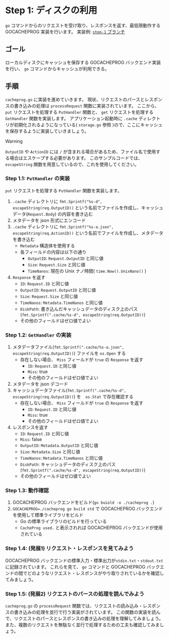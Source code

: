 # Step 1: ディスクの利用

`go` コマンドからのリクエストを受け取り、レスポンスを返す、最低限動作する GOCACHEPROG 実装を行います。
実装例: [`step-1` ブランチ](https://github.com/mazrean/gocon-2025-workshop/tree/step-1)

## ゴール

ローカルディスクにキャッシュを保存する GOCACHEPROG バックエンド実装を行い、 `go` コマンドからキャッシュが利用できる。

## 手順

`cacheprog.go` に実装を進めていきます。
現状、リクエストのパースとレスポンスの書き込みの処理は `processRequest` 関数に実装されています。
ここから、 `put` リクエストを処理する `PutHandler` 関数と、 `get` リクエストを処理する `GetHandler` 関数を実装します。
アプリケーション起動時に `.cache` ディレクトリが初期化されるようになっている( `storage.go` 参照 )ので、ここにキャッシュを保存するように実装していきましょう。

> [!WARNING]
>`OutputID` や `ActionID` には `/` が含まれる場合があるため、ファイル名で使用する場合はエスケープする必要があります。
>このサンプルコードでは、 `escapeString` 関数を用意しているので、これを使用してください。

### Step 1.1: `PutHandler` の実装
`put` リクエストを処理する `PutHandler` 関数を実装します。

1. `.cache` ディレクトリに `fmt.Sprintf("%s-d", escapeString(req.OutputID))` という名前でファイルを作成し、キャッシュデータ(`Request.Body`) の内容を書き込む
2. メタデータを json 形式にエンコード
3. `.cache` ディレクトリに `fmt.Sprintf("%s-a.json", escapeString(req.ActionID))` という名前でファイルを作成し、メタデータを書き込む
    - `Metadata` 構造体を使用する
    - 各フィールドの内容は以下の通り
        - `OutputID`: `Request.OutputID` と同じ値
        - `Size`: `Request.Size` と同じ値
        - `TimeNanos`: 現在の Unix ナノ時間( `time.Now().UnixNano()` )
4. `Response` を返す
    - `ID`: `Request.ID` と同じ値
    - `OutputID`: `Request.OutputID` と同じ値
    - `Size`: `Request.Size` と同じ値
    - `TimeNanos`: `Metadata.TimeNanos` と同じ値
    - `DiskPath`: 書き込んだキャッシュデータのディスク上のパス(`fmt.Sprintf(".cache/%s-d", escapeString(req.OutputID))`)
    - その他のフィールドはゼロ値でよい

### Step 1.2: `GetHandler` の実装

1. メタデータファイル(`fmt.Sprintf(".cache/%s-a.json", escapeString(req.OutputID))`) ファイルを `os.Open` する
    - 存在しない場合、 `Miss` フィールドが `true` の `Response` を返す
        - `ID`: `Request.ID` と同じ値
        - `Miss`: true
        - その他のフィールドはゼロ値でよい
2. メタデータを json デコード
3. キャッシュデータファイル(`fmt.Sprintf(".cache/%s-d", escapeString(req.OutputID))`) を　`os.Stat` で存在確認する
    - 存在しない場合、 `Miss` フィールドが `true` の `Response` を返す
        - `ID`: `Request.ID` と同じ値
        - `Miss`: true
        - その他のフィールドはゼロ値でよい
3. レスポンスを返す
    - `ID`: `Request.ID` と同じ値
    - `Miss`: false
    - `OutputID`: `Metadata.OutputID` と同じ値
    - `Size`: `Metadata.Size` と同じ値
    - `TimeNanos`: `Metadata.TimeNanos` と同じ値
    - `DiskPath`: キャッシュデータのディスク上のパス(`fmt.Sprintf(".cache/%s-d", escapeString(req.OutputID))`)
    - その他のフィールドはゼロ値でよい

### Step 1.3: 動作確認

1. GOCACHEPROG バックエンドをビルド(`go buiold -o ./cacheprog .`)
2. `GOCACHEPROG=./cacheprog go build std` で GOCACHEPROG バックエンドを使用して標準ライブラリをビルド
    - Go の標準ライブラリのビルドを行っている
    - `CacheProg used.` と表示されれば GOCACHEPROG バックエンドが使用されている

### Step 1.4: (発展1) リクエスト・レスポンスを見てみよう

GOCACHEPROG バックエンドの標準入力・標準出力が`stdin.txt`・`stdout.txt`に記録されています。
これらを見て、 `go` コマンドと GOCACHEPROG バックエンドの間でどのようなリクエスト・レスポンスがやり取りされているかを確認してみましょう。

### Step 1.5: (発展2) リクエストのパースの処理を読んでみよう

`cacheprog.go` の `processRequest` 関数では、リクエストの読み込み・レスポンスの書き込みの処理を並行で行う実装がされています。
この関数の実装を読んで、リクエストのパースとレスポンスの書き込みの処理を理解してみましょう。
また、複数のリクエストを無駄なく並行で処理するための工夫も確認してみましょう。
